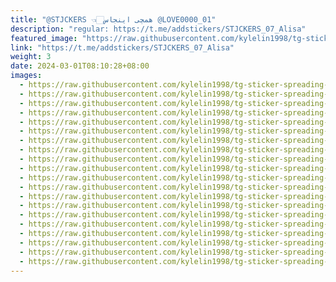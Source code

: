```yaml
---
title: "@STJCKERS 👈🏻همچی اینجاس @LOVE0000_01"
description: "regular: https://t.me/addstickers/STJCKERS_07_Alisa"
featured_image: "https://raw.githubusercontent.com/kylelin1998/tg-sticker-spreading-worldwide-images/main/img/dbae0eb8-ab3a-45b7-8dc0-5b733bd4aefb.jpg"
link: "https://t.me/addstickers/STJCKERS_07_Alisa"
weight: 3
date: 2024-03-01T08:10:28+08:00
images:
  - https://raw.githubusercontent.com/kylelin1998/tg-sticker-spreading-worldwide-images/main/img/dbae0eb8-ab3a-45b7-8dc0-5b733bd4aefb.jpg
  - https://raw.githubusercontent.com/kylelin1998/tg-sticker-spreading-worldwide-images/main/img/be6f5e32-6c2c-4469-b944-db9ac78f3bde.jpg
  - https://raw.githubusercontent.com/kylelin1998/tg-sticker-spreading-worldwide-images/main/img/0dde73f7-63c6-4bef-9c54-f17143280630.jpg
  - https://raw.githubusercontent.com/kylelin1998/tg-sticker-spreading-worldwide-images/main/img/a50d1127-fbe3-4cba-b100-fe58a8b46861.jpg
  - https://raw.githubusercontent.com/kylelin1998/tg-sticker-spreading-worldwide-images/main/img/73d131a1-2810-48d2-bad8-c9b29bd739f1.jpg
  - https://raw.githubusercontent.com/kylelin1998/tg-sticker-spreading-worldwide-images/main/img/128ecaf8-9f14-4fed-8ab3-3f74526c21d8.jpg
  - https://raw.githubusercontent.com/kylelin1998/tg-sticker-spreading-worldwide-images/main/img/630609f1-2654-4a67-80b4-20ed27c173a5.jpg
  - https://raw.githubusercontent.com/kylelin1998/tg-sticker-spreading-worldwide-images/main/img/1c898b0b-f610-4663-9f39-c2496890bfdb.jpg
  - https://raw.githubusercontent.com/kylelin1998/tg-sticker-spreading-worldwide-images/main/img/f209055a-d60a-476b-81a3-3d9454592691.jpg
  - https://raw.githubusercontent.com/kylelin1998/tg-sticker-spreading-worldwide-images/main/img/cebb3417-a000-4f92-90af-87e57d3e176b.jpg
  - https://raw.githubusercontent.com/kylelin1998/tg-sticker-spreading-worldwide-images/main/img/44f6740b-9cb5-4349-b02a-36889df37c93.jpg
  - https://raw.githubusercontent.com/kylelin1998/tg-sticker-spreading-worldwide-images/main/img/fc70c94b-c524-4ea6-9560-22116afed8ce.jpg
  - https://raw.githubusercontent.com/kylelin1998/tg-sticker-spreading-worldwide-images/main/img/2a07ee85-9216-43e2-b8f3-ba0caab3827c.jpg
  - https://raw.githubusercontent.com/kylelin1998/tg-sticker-spreading-worldwide-images/main/img/0fc1298b-dfb2-4352-a164-04ff342768dd.jpg
  - https://raw.githubusercontent.com/kylelin1998/tg-sticker-spreading-worldwide-images/main/img/db080c02-560a-4b4a-b822-39084cd2d3cf.jpg
  - https://raw.githubusercontent.com/kylelin1998/tg-sticker-spreading-worldwide-images/main/img/46e509a8-6aee-47e0-9482-46a939dc9b49.jpg
  - https://raw.githubusercontent.com/kylelin1998/tg-sticker-spreading-worldwide-images/main/img/75501ca6-7dbd-433f-9c26-fc97e507f234.jpg
  - https://raw.githubusercontent.com/kylelin1998/tg-sticker-spreading-worldwide-images/main/img/092ed25a-42e5-4a44-b944-159a40e4baf9.jpg
  - https://raw.githubusercontent.com/kylelin1998/tg-sticker-spreading-worldwide-images/main/img/92c1aa23-28e0-4e58-9d21-fe1a570f3393.jpg
  - https://raw.githubusercontent.com/kylelin1998/tg-sticker-spreading-worldwide-images/main/img/6b2ed687-0053-4328-a12e-00f5ff8769ec.jpg
---
```


